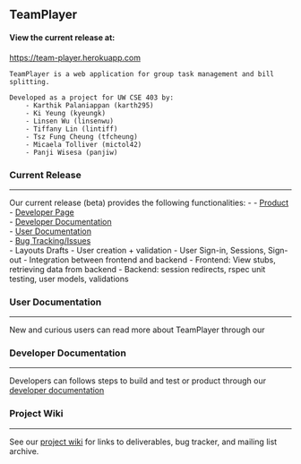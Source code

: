 <h2>TeamPlayer</h2>


<span><h4>View the current release at: </h4>
<a href="https://team-player.herokuapp.com">https://team-player.herokuapp.com</a></span>
<p></p>

	TeamPlayer is a web application for group task management and bill splitting. 
	
	Developed as a project for UW CSE 403 by: 
		- Karthik Palaniappan (karth295)
		- Ki Yeung (kyeungk)
		- Linsen Wu (linsenwu)
		- Tiffany Lin (lintiff)
		- Tsz Fung Cheung (tfcheung)
		- Micaela Tolliver (mictol42)
		- Panji Wisesa (panjiw)
	 

<h3>Current Release</h3>
<hr>
Our current release (beta) provides the following functionalities:
- - <a href="https://team-player.herokuapp.com/">Product</a><br>
- <a href="https://github.com/panjiw/Team-Player/wiki">Developer Page</a><br>
- <a href="https://docs.google.com/a/uw.edu/document/d/1SKEDKel_2_kpfQq91sM63R6gbVeIXn-JSc2hE1YmsD8">Developer Documentation</a><br>
- <a href="https://docs.google.com/a/uw.edu/document/d/1giS7XVnym-3Iijb32KPmmu1oExoM7tZoG_WIuKgUvMk">User Documentation</a><br>
- <a href="https://github.com/panjiw/Team-Player/issues">Bug Tracking/Issues</a><br>
- Layouts Drafts
- User creation + validation
- User Sign-in, Sessions, Sign-out
- Integration between frontend and backend
- Frontend: View stubs, retrieving data from backend
- Backend: session redirects, rspec unit testing, user models, validations




<h3>User Documentation</h3>
<hr>
New and curious users can read more about TeamPlayer through our <a href="documentation/"></a>


<h3>Developer Documentation</h3>
<hr>
Developers can follows steps to build and test or product through our <a href="http://keithyeung.com/teamplayer/getstarted.html">developer documentation</a>




<h3>Project Wiki</h3>
<hr>
See our <a href="https://github.com/panjiw/Team-Player/wiki">project wiki</a> for links to deliverables, bug tracker, and mailing list archive. 

